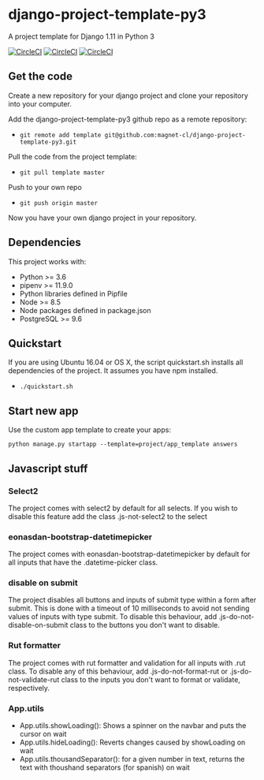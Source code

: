# django-project-template-py3
A project template for Django 1.11 in Python 3

[![CircleCI](https://circleci.com/gh/magnet-cl/django-project-template-py3.svg?style=svg)](https://circleci.com/gh/magnet-cl/django-project-template-py3)
[![CircleCI](https://circleci.com/gh/magnet-cl/django-project-template-py3/tree/testing.svg?style=svg)](https://circleci.com/gh/magnet-cl/django-project-template-py3/tree/testing)
[![CircleCI](https://circleci.com/gh/magnet-cl/django-project-template-py3/tree/development.svg?style=svg)](https://circleci.com/gh/magnet-cl/django-project-template-py3/tree/development)

## Get the code
Create a new repository for your django project and clone your repository into
your computer.

Add the django-project-template-py3 github repo as a remote repository:
* `git remote add template
  git@github.com:magnet-cl/django-project-template-py3.git`

Pull the code from the project template:
* `git pull template master`

Push to your own repo
* `git push origin master`

Now you have your own django project in your repository.

## Dependencies
This project works with:

* Python >= 3.6
* pipenv >= 11.9.0
* Python libraries defined in Pipfile
* Node >= 8.5
* Node packages defined in package.json
* PostgreSQL >= 9.6

## Quickstart
If you are using Ubuntu 16.04 or OS X, the script quickstart.sh installs all
dependencies of the project. It assumes you have npm installed.

* `./quickstart.sh`

## Start new app
Use the custom app template to create your apps:

    python manage.py startapp --template=project/app_template answers

## Javascript stuff

### Select2

The project comes with select2 by default for all selects. If you wish to
disable this feature add the class .js-not-select2 to the select

### eonasdan-bootstrap-datetimepicker

The project comes with eonasdan-bootstrap-datetimepicker by default for all
inputs that have the .datetime-picker class.

### disable on submit

The project disables all buttons and inputs of submit type
within a form after submit. This is done with a timeout of 10 milliseconds to
avoid not sending values of inputs with type submit. To disable this behaviour, add
.js-do-not-disable-on-submit class to the buttons you don't want to disable.

### Rut formatter

The project comes with rut formatter and validation for all inputs with .rut class.
To disable any of this behaviour, add .js-do-not-format-rut or .js-do-not-validate-rut
class to the inputs you don't want to format or validate, respectively.

### App.utils

* App.utils.showLoading(): Shows a spinner on the navbar and puts the cursor
on wait
* App.utils.hideLoading(): Reverts changes caused by showLoading
on wait
* App.utils.thousandSeparator(): for a given number in text, returns the text
with thoushand separators (for spanish)
on wait
